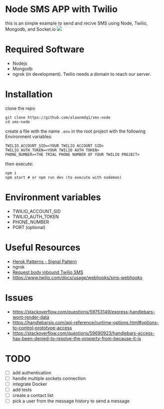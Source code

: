 # Node SMS APP with Twilio
this is an simple example to send and recive SMS using Node, Twilio, Mongodb, and Socket.io
![](./screenshot.png)

# Required Software
* Nodejs
* Mongodb
* ngrok (in development). Twilio needs a domain to reach our server.

# Installation
clone the repo
```shell
git clone https://github.com/alaanmdq1/sms-node
cd sms-node
```
create a file with the name `.env` in the root project with the following Environment variables:
```text
TWILIO_ACCOUNT_SID=<YOUR TWILIO ACCOUNT SID>
TWILIO_AUTH_TOKEN=<YOUR TWILIO AUTH TOKEN>
PHONE_NUMBER=<THE TRIAL PHONE NUMBER OF YOUR TWILIO PROJECT>
```
then execute:
```shell
npm i
npm start # or npm run dev (to execute with nodemon)
```

# Environment variables
* TWILIO_ACCOUNT_SID
* TWILIO_AUTH_TOKEN
* PHONE_NUMBER
* PORT (optional)

# Useful Resources
* [Herok Patterns - Signal Pattern](https://www.heropatterns.com/)
* ngrok
* [Request body inbound Twilio SMS](https://www.twilio.com/docs/sms/twiml#twilios-request-to-your-application)
* https://www.twilio.com/docs/usage/webhooks/sms-webhooks

# Issues
* https://stackoverflow.com/questions/59753149/express-handlebars-wont-render-data
* https://handlebarsjs.com/api-reference/runtime-options.html#options-to-control-prototype-access
* https://stackoverflow.com/questions/59690923/handlebars-access-has-been-denied-to-resolve-the-property-from-because-it-is

# TODO
* [ ] add authentication
* [ ] handle multiple sockets connection
* [ ] integrate Docker 
* [ ] add tests
* [ ] create a contact list
* [ ] pick a user from the message history to send a message
